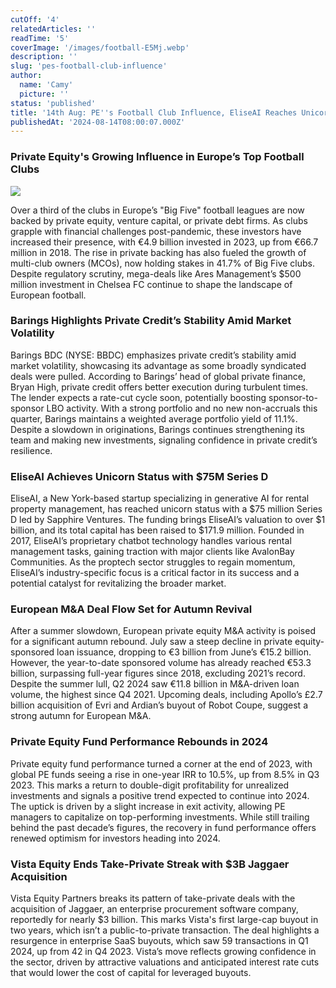 ```yaml
---
cutOff: '4'
relatedArticles: ''
readTime: '5'
coverImage: '/images/football-E5Mj.webp'
description: ''
slug: 'pes-football-club-influence'
author:
  name: 'Camy'
  picture: ''
status: 'published'
title: '14th Aug: PE''s Football Club Influence, EliseAI Reaches Unicorn Status'
publishedAt: '2024-08-14T08:00:07.000Z'
---
```


### Private Equity's Growing Influence in Europe’s Top Football Clubs

![](/images/football-UzNj.webp)

Over a third of the clubs in Europe’s "Big Five" football leagues are now backed by private equity, venture capital, or private debt firms. As clubs grapple with financial challenges post-pandemic, these investors have increased their presence, with €4.9 billion invested in 2023, up from €66.7 million in 2018. The rise in private backing has also fueled the growth of multi-club owners (MCOs), now holding stakes in 41.7% of Big Five clubs. Despite regulatory scrutiny, mega-deals like Ares Management’s $500 million investment in Chelsea FC continue to shape the landscape of European football.

### Barings Highlights Private Credit’s Stability Amid Market Volatility

Barings BDC (NYSE: BBDC) emphasizes private credit’s stability amid market volatility, showcasing its advantage as some broadly syndicated deals were pulled. According to Barings’ head of global private finance, Bryan High, private credit offers better execution during turbulent times. The lender expects a rate-cut cycle soon, potentially boosting sponsor-to-sponsor LBO activity. With a strong portfolio and no new non-accruals this quarter, Barings maintains a weighted average portfolio yield of 11.1%. Despite a slowdown in originations, Barings continues strengthening its team and making new investments, signaling confidence in private credit’s resilience.

### EliseAI Achieves Unicorn Status with $75M Series D

EliseAI, a New York-based startup specializing in generative AI for rental property management, has reached unicorn status with a $75 million Series D led by Sapphire Ventures. The funding brings EliseAI’s valuation to over $1 billion, and its total capital has been raised to $171.9 million. Founded in 2017, EliseAI’s proprietary chatbot technology handles various rental management tasks, gaining traction with major clients like AvalonBay Communities. As the proptech sector struggles to regain momentum, EliseAI’s industry-specific focus is a critical factor in its success and a potential catalyst for revitalizing the broader market.

### European M&A Deal Flow Set for Autumn Revival

After a summer slowdown, European private equity M&A activity is poised for a significant autumn rebound. July saw a steep decline in private equity-sponsored loan issuance, dropping to €3 billion from June’s €15.2 billion. However, the year-to-date sponsored volume has already reached €53.3 billion, surpassing full-year figures since 2018, excluding 2021’s record. Despite the summer lull, Q2 2024 saw €11.8 billion in M&A-driven loan volume, the highest since Q4 2021. Upcoming deals, including Apollo’s £2.7 billion acquisition of Evri and Ardian’s buyout of Robot Coupe, suggest a strong autumn for European M&A.

### Private Equity Fund Performance Rebounds in 2024

Private equity fund performance turned a corner at the end of 2023, with global PE funds seeing a rise in one-year IRR to 10.5%, up from 8.5% in Q3 2023. This marks a return to double-digit profitability for unrealized investments and signals a positive trend expected to continue into 2024. The uptick is driven by a slight increase in exit activity, allowing PE managers to capitalize on top-performing investments. While still trailing behind the past decade’s figures, the recovery in fund performance offers renewed optimism for investors heading into 2024.

### Vista Equity Ends Take-Private Streak with $3B Jaggaer Acquisition

Vista Equity Partners breaks its pattern of take-private deals with the acquisition of Jaggaer, an enterprise procurement software company, reportedly for nearly $3 billion. This marks Vista's first large-cap buyout in two years, which isn’t a public-to-private transaction. The deal highlights a resurgence in enterprise SaaS buyouts, which saw 59 transactions in Q1 2024, up from 42 in Q4 2023. Vista’s move reflects growing confidence in the sector, driven by attractive valuations and anticipated interest rate cuts that would lower the cost of capital for leveraged buyouts.